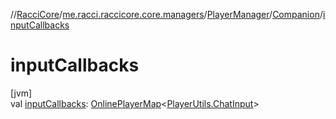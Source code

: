 //[RacciCore](../../../../index.md)/[me.racci.raccicore.core.managers](../../index.md)/[PlayerManager](../index.md)/[Companion](index.md)/[inputCallbacks](input-callbacks.md)

# inputCallbacks

[jvm]\
val [inputCallbacks](input-callbacks.md): [OnlinePlayerMap](../../../me.racci.raccicore.api.utils.collections/-online-player-map/index.md)&lt;[PlayerUtils.ChatInput](../../../me.racci.raccicore.api.utils.minecraft/-player-utils/-chat-input/index.md)&gt;
